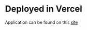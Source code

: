 # Deployed in Vercel

Application can be found on this [site](https://battle-ship-steel.vercel.app/)
